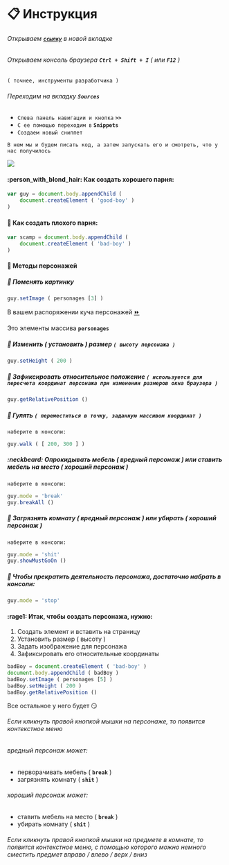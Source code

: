 # :clipboard: Инструкция

###### Открываем [**`ссылку`**](https://garevna.github.io/game/) в новой вкладке

###### Открываем консоль браузера **`Ctrl + Shift + I`** ( или **`F12`** )

`( точнее, инструменты разработчика )`

###### Переходим на вкладку **`Sources`**

* `Слева панель навигации и кнопка` **`>>`**
* `С ее помощью переходим в` **`Snippets`**
* `Создаем новый сниппет`

`В нем мы и будем писать код, а затем запускать его и смотреть, что у нас получилось`

![](http://icecream.me/uploads/6eb622397e0fc44bf0cdc23c5b760cca.png)

#### :person_with_blond_hair: Как создать хорошего парня:
```javascript
var guy = document.body.appendChild (
    document.createElement ( 'good-boy' )
)
```
#### :japanese_ogre: Как создать плохого парня:
```javascript
var scamp = document.body.appendChild (
    document.createElement ( 'bad-boy' )
)
```

#### :two_men_holding_hands: Методы персонажей

##### :older_man: Поменять картинку
```javascript
guy.setImage ( personages [3] )
```
В вашем распоряжении куча персонажей [:fast_forward:](https://github.com/garevna/game/wiki/personages)

Это элементы массива **`personages`**


##### :triangular_ruler: Изменить ( установить ) размер `( высоту персонажа )`

```javascript
guy.setHeight ( 200 )
```

##### :pushpin: Зафиксировать относительное положение `( используется для пересчета координат персонажа при изменении размеров окна браузера )`
```javascript
guy.getRelativePosition ()
```

##### :pushpin: Гулять `( переместиться в точку, заданную массивом координат )`

`наберите в консоли:`

```javascript
guy.walk ( [ 200, 300 ] )
```

##### :neckbeard: Опрокидывать мебель ( вредный персонаж ) или ставить мебель на место ( хороший персонаж )

`наберите в консоли:`

```javascript
guy.mode = 'break'
guy.breakAll ()
```

##### :shit: Загрязнять комнату ( вредный персонаж ) или убирать ( хороший персонаж )

`наберите в консоли:`

```javascript
guy.mode = 'shit'
guy.showMustGoOn ()
```
##### :smoking: Чтобы прекратить деятельность персонажа, достаточно набрать в консоли:
```javascript
guy.mode = 'stop'
```
#### :rage1: Итак, чтобы создать персонажа, нужно:

1. Создать элемент и вставить на страницу
2. Установить размер ( высоту )
3. Задать изображение для персонажа
4. Зафиксировать его относительные координаты

```javascript
badBoy = document.createElement ( 'bad-boy' )
document.body.appendChild ( badBoy )
badBoy.setImage ( personages [5] )
badBoy.setHeight ( 200 )
badBoy.getRelativePosition ()
```

Все остальное у него будет :smirk:

###### Если кликнуть правой кнопкой мышки на персонаже, то появится контекстное меню

###### вредный персонаж может:

* перворачивать мебель  ( **`break`** )
* загрязнять комнату ( **`shit`** )

###### хороший персонаж может:

* ставить мебель на место ( **`break`** )
* убирать комнату ( **`shit`** )

###### Если кликнуть правой кнопкой мышки на предмете в комнате, то появится контекстное меню, с помощью которого можно немного сместить предмет вправо / влево / верх / вниз
